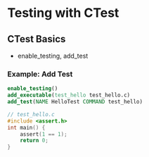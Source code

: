 # Testing with CTest

## CTest Basics
- enable_testing, add_test

### Example: Add Test
```cmake
enable_testing()
add_executable(test_hello test_hello.c)
add_test(NAME HelloTest COMMAND test_hello)
```

```c
// test_hello.c
#include <assert.h>
int main() {
    assert(1 == 1);
    return 0;
}
```
